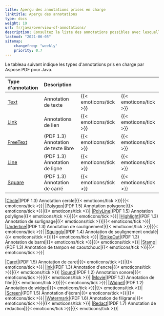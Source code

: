 ```yaml
---
title: Aperçu des annotations prises en charge
linktitle: Aperçu des annotations
type: docs
weight: 10
url: fr/java/overview-of-annotations/
description: Consultez la liste des annotations possibles avec lesquelles vous pouvez travailler en utilisant Aspose.PDF pour Java.
lastmod: "2021-06-05"
sitemap:
    changefreq: "weekly"
    priority: 0.7
---
```


Le tableau suivant indique les types d'annotations pris en charge par Aspose.PDF pour Java.

|**Type d'annotation**|**Description**| | |
| :- | :- | :- | :- |
|[Text](/pdf/java/text-annotation/)|Annotation de texte|{{< emoticons/tick >}}|{{< emoticons/tick >}} |
|[Link](/pdf/java/extra-annotations/)|Annotations de lien|{{< emoticons/tick >}}|{{< emoticons/tick >}} |
|[FreeText](/pdf/java/text-annotation/)|(PDF 1.3) Annotation de texte libre|{{< emoticons/tick >}}|{{< emoticons/tick >}}|
|[Line](/pdf/java/figures-annotation/)|(PDF 1.3) Annotation de ligne|{{< emoticons/tick >}}|{{< emoticons/tick >}}|
|[Square](/pdf/java/figures-annotation/)|(PDF 1.3) Annotation de carré|{{< emoticons/tick >}}|{{< emoticons/tick >}}|

|[Circle](/pdf/java/figures-annotation/)|(PDF 1.3) Annotation cercle|{{< emoticons/tick >}}|{{< emoticons/tick >}}|
|[Polygon](/pdf/java/figures-annotation/)|(PDF 1.5) Annotation polygone|{{< emoticons/tick >}}|{{< emoticons/tick >}}|
|[PolyLine](/pdf/java/figures-annotation/)|(PDF 1.5) Annotation polyligne|{{< emoticons/tick >}}|{{< emoticons/tick >}}|
|[Highlight](/pdf/java/highlights-annotation/)|(PDF 1.3) Annotation de surlignage|{{< emoticons/tick >}}|{{< emoticons/tick >}}|
|[Underline](/pdf/java/highlights-annotation/)|(PDF 1.3) Annotation de soulignement|{{< emoticons/tick >}}|{{< emoticons/tick >}}|
|[Squiggly](/pdf/java/highlights-annotation/)|(PDF 1.4) Annotation de soulignement ondulé|{{< emoticons/tick >}}|{{< emoticons/tick >}}|
|[StrikeOut](/pdf/java/highlights-annotation/)|(PDF 1.3) Annotation de barré|{{< emoticons/tick >}}|{{< emoticons/tick >}}|
|[Stamp](/pdf/java/stamping/)|(PDF 1.3) Annotation de tampon en caoutchouc|{{< emoticons/tick >}}|{{< emoticons/tick >}}|

|[Caret](/pdf/java/extra-annotations/)|(PDF 1.5) Annotation de caret|{{< emoticons/tick >}}|{{< emoticons/tick >}}|
|[Ink](/pdf/java/ink-annotation/)|(PDF 1.3) Annotation d'encre|{{< emoticons/tick >}}|{{< emoticons/tick >}}|
|[Sound](/pdf/java/multimedia-annotation/)|(PDF 1.2) Annotation sonore|{{< emoticons/tick >}}|{{< emoticons/tick >}}|
|[Movie](/pdf/java/multimedia-annotation/)|(PDF 1.2) Annotation de film|{{< emoticons/tick >}}|{{< emoticons/tick >}}|
|[Widget](/pdf/java/multimedia-annotation/)|(PDF 1.2) Annotation de widget|{{< emoticons/tick >}}|{{< emoticons/tick >}}|
|[Screen](/pdf//java/multimedia-annotation/)|(PDF 1.5) Annotation d'écran|{{< emoticons/tick >}}|{{< emoticons/tick >}}|
|[Watermark](/pdf/java/sticky-annotations/)|(PDF 1.6) Annotation de filigrane|{{< emoticons/tick >}}|{{< emoticons/tick >}}|
|[Redact](/pdf/java/extra-annotations/)|(PDF 1.7) Annotation de rédaction|{{< emoticons/tick >}}|{{< emoticons/tick >}}|